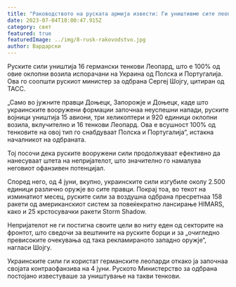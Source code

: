 ```yaml
---
title: "Раководството на руската армија извести: Ги уништивме сите леопарди"
date: 2023-07-04T18:00:47.915Z
category: свет
featured: true
featuredImage: ../img/8-rusk-rakovodstvo.jpg
author: Вардарски
---
```

Руските сили уништија 16 германски тенкови Леопард, што е 100% од овие оклопни возила испорачани на Украина од Полска и Португалија. Ова го соопшти рускиот министер за одбрана Сергеј Шојгу, цитиран од ТАСС.

„Само во јужните правци Доњецк, Запорожје и Доњецк, каде што украинските вооружени формации започнаа неуспешни напади, руските војници уништија 15 авиони, три хеликоптери и 920 единици оклопни возила, вклучително и 16 тенкови Леопард. Ова е всушност 100% од тенковите на овој тип го снабдуваат Полска и Португалија“, истакна началникот на одбраната.

Тој посочи дека руските вооружени сили продолжуваат ефективно да нанесуваат штета на непријателот, што значително го намалува неговиот офанзивен потенцијал.

Според него, од 4 јуни, вкупно, украинските сили изгубиле околу 2.500 единици различно оружје во сите правци. Покрај тоа, во текот на изминатиот месец, руските сили за воздушна одбрана пресретнаа 158 ракети од американскиот систем за повеќекратно лансирање HIMARS, како и 25 крстосувачки ракети Storm Shadow.

Непријателот не ги постигна своите цели во ниту еден од секторите на фронтот, што сведочи за вештините на руските борци и за „очигледно превисоките очекувања од така рекламираното западно оружје“, нагласи Шојгу.

Украинските сили ги користат германските леопарди откако ја започнаа својата контраофанзива на 4 јуни. Руското Министерство за одбрана постојано известуваше за уништување на такви тенкови.